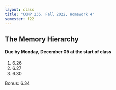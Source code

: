 ```yaml
---
layout: class
title: "COMP 235, Fall 2022, Homework 4"
semester: f22
---
```


## The Memory Hierarchy

#### Due by Monday, December 05 at the start of class

1. 6.26
2. 6.27
3. 6.30

Bonus: 6.34
